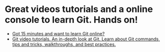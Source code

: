 # Great videos tutorials and a online console to learn Git. Hands on!
* [Got 15 minutes and want to learn Git online?](https://try.github.io)
* [Git video tutorials. An in-depth look at Git. Learn about Git commands, tips and tricks, walkthroughs, and best practices.](https://www.youtube.com/playlist?list=PL-osiE80TeTuRUfjRe54Eea17-YfnOOAx)
